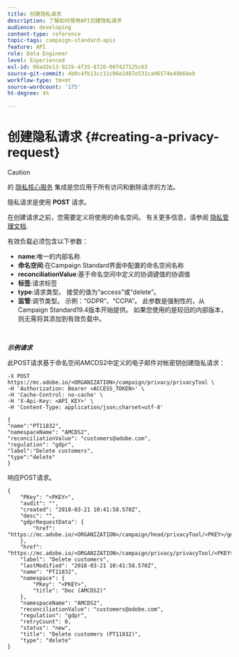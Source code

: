 ```yaml
---
title: 创建隐私请求
description: 了解如何使用API创建隐私请求
audience: developing
content-type: reference
topic-tags: campaign-standard-apis
feature: API
role: Data Engineer
level: Experienced
exl-id: 06ad2e13-922b-4f35-8726-007427125c63
source-git-commit: 4b0c4fb13cc11c06e2487e531ca96574e49b6beb
workflow-type: tm+mt
source-wordcount: '175'
ht-degree: 4%

---
```


# 创建隐私请求 {#creating-a-privacy-request}

>[!CAUTION]
>
>的 [隐私核心服务](https://developer.adobe.com/experience-platform-apis/references/privacy-service) 集成是您应用于所有访问和删除请求的方法。 <!--Starting 19.4, the use of the Campaign API and interface for access and delete requests is deprecated. For more on Campaign Standard deprecated and removed features, refer to [this page](../../rn/using/deprecated-features.md).-->

隐私请求是使用 **POST** 请求。

在创建请求之前，您需要定义将使用的命名空间。 有关更多信息，请参阅 [隐私管理文档](../../start/using/privacy-requests.md).

有效负载必须包含以下参数：

* **name**:唯一的内部名称
* **命名空间**:在Campaign Standard界面中配置的命名空间名称
* **reconciliationValue**:基于命名空间中定义的协调键值的协调值
* **标签**:请求标签
* **type**:请求类型。 接受的值为“access”或“delete”。
* **监管**:调节类型。 示例：“GDPR”、“CCPA”。 此参数是强制性的，从Campaign Standard19.4版本开始提供。 如果您使用的是较旧的内部版本，则无需将其添加到有效负载中。

<br/>

***示例请求***

此POST请求基于命名空间AMCDS2中定义的电子邮件对帐密钥创建隐私请求：

```
-X POST https://mc.adobe.io/<ORGANIZATION>/campaign/privacy/privacyTool \
-H 'Authorization: Bearer <ACCESS_TOKEN>' \
-H 'Cache-Control: no-cache' \
-H 'X-Api-Key: <API_KEY>' \
-H 'Content-Type: application/json;charset=utf-8'

{
"name":"PT11832",
"namespaceName": "AMCDS2",
"reconciliationValue": "customers@adobe.com",
"regulation": "gdpr",
"label":"Delete customers",
"type":"delete"
}
```

响应POST请求。

```
{
    "PKey": "<PKEY>",
    "audit": "",
    "created": "2018-03-21 10:41:58.570Z",
    "desc": "",
    "gdprRequestData": {
        "href": "https://mc.adobe.io/<ORGANIZATION>/campaign/head/privacyTool/<PKEY>/gdprRequestData/"
    },
    "href": "https://mc.adobe.io/<ORGANIZATION>/campaign/privacy/privacyTool/<PKEY>",
    "label": "Delete customers",
    "lastModified": "2018-03-21 10:41:58.570Z",
    "name": "PT11832",
    "namespace": {
        "PKey": "<PKEY>",
        "title": "Doc (AMCDS2)"
    },
    "namespaceName": "AMCDS2",
    "reconciliationValue": "customers@adobe.com",
    "regulation": "gdpr",
    "retryCount": 0,
    "status": "new",
    "title": "Delete customers (PT11832)",
    "type": "delete"
}
```
